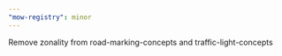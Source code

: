 ```yaml
---
"mow-registry": minor
---
```


Remove zonality from road-marking-concepts and traffic-light-concepts
